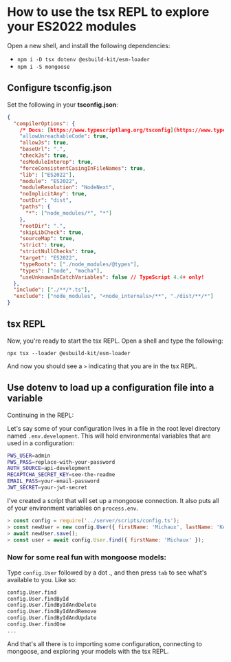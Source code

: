 # How to use the tsx REPL to explore your ES2022 modules

Open a new shell, and install the following dependencies\:

- `npm i -D tsx dotenv @esbuild-kit/esm-loader`
- `npm i -S mongoose`

## Configure tsconfig.json

Set the following in your **tsconfig.json**\:

```json
{
  "compilerOptions": {
    /* Docs: [https://www.typescriptlang.org/tsconfig](https://www.typescriptlang.org/tsconfig) */
    "allowUnreachableCode": true,
    "allowJs": true,
    "baseUrl": ".",
    "checkJs": true,
    "esModuleInterop": true,
    "forceConsistentCasingInFileNames": true,
    "lib": ["ES2022"],
    "module": "ES2022",
    "moduleResolution": "NodeNext",
    "noImplicitAny": true,
    "outDir": "dist",
    "paths": {
      "*": ["node_modules/*", "*"]
    },
    "rootDir": ".",
    "skipLibCheck": true,
    "sourceMap": true,
    "strict": true,
    "strictNullChecks": true,
    "target": "ES2022",
    "typeRoots": ["./node_modules/@types"],
    "types": ["node", "mocha"],
    "useUnknownInCatchVariables": false // TypeScript 4.4+ only!
  },
  "include": ["./**/*.ts"],
  "exclude": ["node_modules", "<node_internals>/**", "./dist/**/*"]
}
```

## tsx REPL

Now, you're ready to start the tsx REPL. Open a shell and type the following\:

`npx tsx --loader @esbuild-kit/esm-loader`

And now you should see a `>` indicating that you are in the tsx REPL.

## Use dotenv to load up a configuration file into a variable

Continuing in the REPL\:

Let's say some of your configuration lives in a file in the root level directory named `.env.development`.
This will hold environmental variables that are used in a configuration:

```sh
PWS_USER=admin
PWS_PASS=replace-with-your-password
AUTH_SOURCE=api-development
RECAPTCHA_SECRET_KEY=see-the-readme
EMAIL_PASS=your-email-password
JWT_SECRET=your-jwt-secret
```

I've created a script that will set up a mongoose
connection. It also puts all of your environment
variables on `process.env`.

```javascript
> const config = require('../server/scripts/config.ts');
> const newUser = new config.User({ firstName: 'Michaux', lastName: 'Kelley' });
> await newUser.save();
> const user = await config.User.find({ firstName: 'Michaux' });
```

### Now for some real fun with mongoose models\:

Type `config.User` followed by a dot ., and then press `tab` to see what's available to you. Like so\:

```sh
config.User.find
config.User.findById
config.User.findByIdAndDelete
config.User.findByIdAndRemove
config.User.findByIdAndUpdate
config.User.findOne
...
```

And that's all there is to importing some configuration, connecting to mongoose, and exploring your models with the tsx REPL.
